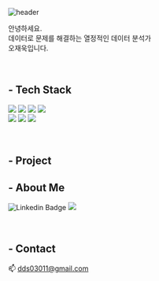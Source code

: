 ![header](https://capsule-render.vercel.app/api?type=VENOM&height=200&text=WELCOME!-nl-JAEUK'S%20Git%Hub.&animation=fadeIn&color=0:EEFF00,100:a82da8&fontColor=FFFF)

<div>
    안녕하세요. </br>
    데이터로 문제를 해결하는 열정적인 데이터 분석가 </br> 오재욱입니다.</br></br></br>
</div>

## - Tech Stack
<div> 
    
![](https://img.shields.io/badge/Python-14354C?style=for-the-badge&logo=python&logoColor=white)
![](https://img.shields.io/badge/Microsoft_SQL_Server-CC2927?style=for-the-badge&logo=microsoft-sql-server&logoColor=white)
![](https://img.shields.io/badge/MySQL-00000F?style=for-the-badge&logo=mysql&logoColor=white)
![](https://img.shields.io/badge/Tableau-FA6831?style=for-the-badge&logo=Tableau&logoColor=white) <br>
![](https://img.shields.io/badge/TensorFlow-FF6F00?style=for-the-badge&logo=tensorflow&logoColor=white)
![](https://img.shields.io/badge/GIT-E44C30?style=for-the-badge&logo=git&logoColor=white) 
![](https://img.shields.io/badge/Amazon_AWS-232F3E?style=for-the-badge&logo=amazon-aws&logoColor=white)
</br></br></br>
</div>

## - Project

## - About Me 
<div>
    
![Linkedin Badge](https://img.shields.io/badge/-LinkedIn-blue?style=flat-square&logo=Linkedin&logoColor=white&link=https:/www.linkedin.com/in/jaeuk96/)
![](https://img.shields.io/badge/-Notion-black?style=flat-square&logo=Notion&logoColor=white&link=https://www.notion.so/LLM-f699bca9086d4ebdb2e965765ad70592?pvs=4)
</br></br></br>
</div>  

## - Contact
📫 dds03011@gmail.com

